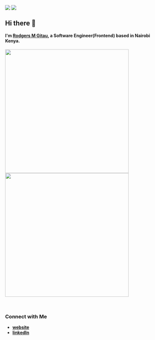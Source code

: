 [<img align="center" src="https://img.shields.io/github/followers/rodgersgitau?label=Follow&style=social" />]("https://github.com/rodgersgitau")
[<img align="center" src="https://img.shields.io/github/forks/rodgersgitau/rodgersgitau?label=Forks&style=social" />](https://github.com/rodgersgitau)
<br clear="both"/>


## Hi there 👋
#### I'm [**Rodgers M Gitau**](https://rodgersgitau.github.io), a Software Engineer(Frontend) based in Nairobi Kenya.


[<img align="center" width="400" src="https://rodgersgitau-stats.vercel.app/api?username=rodgersgitau&count_private=true&show_icons=true&layout=compact&theme=dark" />]("https://github.com/rodgersgitau/github-readme-stats")
[<img align="center" width="400" src="https://rodgersgitau-stats.vercel.app/api/wakatime?username=rodgersgitau&layout=compact&theme=dark" />]("https://github.com/rodgersgitau/github-readme-stats")

<br clear="both" />

### Connect with Me

+ [**website**](http://rodgersgitau.netlify.app/)
+ [**linkedIn**](https://www.linkedin.com/in/rodgersgitau/)

<!--
**rodgersgitau/rodgersgitau** is a ✨ _special_ ✨ repository because its `README.md` (this file) appears on your GitHub profile.
-->
